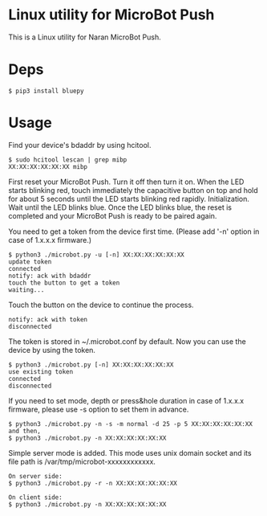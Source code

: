# Linux utility for MicroBot Push

This is a Linux utility for Naran MicroBot Push.

# Deps

    $ pip3 install bluepy

# Usage

Find your device's bdaddr by using hcitool.

    $ sudo hcitool lescan | grep mibp
    XX:XX:XX:XX:XX:XX mibp

First reset your MicroBot Push. Turn it off then turn it on. When the LED starts blinking red, touch immediately the capacitive button on top and hold for about 5 seconds until the LED starts blinking red rapidly.
Initialization. Wait until the LED blinks blue. Once the LED blinks blue, the reset is completed and your MicroBot Push is ready to be paired again.


You need to get a token from the device first time.
(Please add '-n' option in case of 1.x.x.x firmware.)

    $ python3 ./microbot.py -u [-n] XX:XX:XX:XX:XX:XX
    update token
    connected
    notify: ack with bdaddr
    touch the button to get a token
    waiting...

Touch the button on the device to continue the process.

    notify: ack with token
    disconnected

The token is stored in ~/.microbot.conf by default.
Now you can use the device by using the token.

    $ python3 ./microbot.py [-n] XX:XX:XX:XX:XX:XX
    use existing token
    connected
    disconnected

If you need to set mode, depth or press&hole duration in case of 1.x.x.x firmware, please use -s option to set them in advance.

    $ python3 ./microbot.py -n -s -m normal -d 25 -p 5 XX:XX:XX:XX:XX:XX
    and then,
    $ python3 ./microbot.py -n XX:XX:XX:XX:XX:XX

Simple server mode is added. This mode uses unix domain socket and its file path is /var/tmp/microbot-xxxxxxxxxxxx.

    On server side:
    $ python3 ./microbot.py -r -n XX:XX:XX:XX:XX:XX

    On client side:
    $ python3 ./microbot.py -n XX:XX:XX:XX:XX:XX
